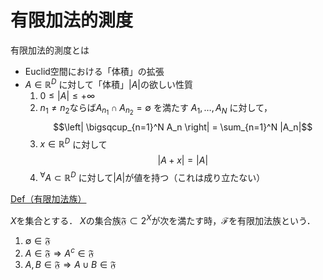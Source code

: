 # 有限加法的測度

有限加法的測度とは
- Euclid空間における「体積」の拡張
- $A\in\mathbb{R}^D$ に対して「体積」$|A|$の欲しい性質
    1. $0 \leq |A| \leq +\infty$
    2. $n_1 \neq n_2$ならば$A_{n_1} \cap A_{n_2} = \emptyset$ を満たす
        $A_1, \dots, A_N$ に対して，
        $$\left| \bigsqcup_{n=1}^N A_n \right| = \sum_{n=1}^N |A_n|$$
    3. $x \in \mathbb{R}^D$ に対して
        $$|A + x| = |A|$$
    4. ${}^\forall A \subset \mathbb{R}^D$ に対して$|A|$が値を持つ（これは成り立たない）


<datails>

<summary><u>Def（有限加法族）</u></summary>

$X$を集合とする．
$X$の集合族$\mathfrak{F}\subset 2^X$が次を満たす時，$\mathcal{F}$を有限加法族という．    
1. $\emptyset \in \mathfrak{F}$
2. $A\in\mathfrak{F} \Rightarrow A^c\in\mathfrak{F}$
3. $A, B \in \mathfrak{F} \Rightarrow A \cup B \in\mathfrak{F}$

</details>
